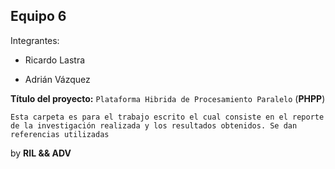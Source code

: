 ## Equipo 6

Integrantes:

* Ricardo Lastra

* Adrián Vázquez

__Título del proyecto:__ `Plataforma Hibrida de Procesamiento Paralelo` (**PHPP**) 

`Esta carpeta es para el trabajo escrito el cual consiste en el reporte de la investigación realizada y los resultados obtenidos. Se dan referencias utilizadas`

by __RIL && ADV__

